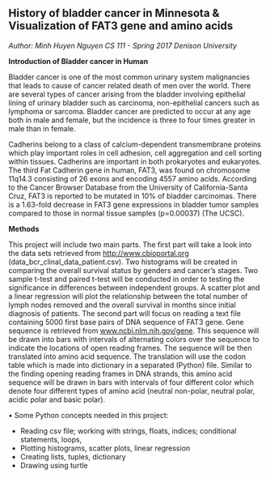 ## History of bladder cancer in Minnesota & Visualization of FAT3 gene and amino acids

*Author: Minh Huyen Nguyen*
*CS 111 - Spring 2017* 
*Denison University*

**Introduction of Bladder cancer in Human**

Bladder cancer is one of the most common urinary system malignancies that leads to cause of cancer related death of men over the world. There are several types of cancer arising from the bladder involving epithelial lining of urinary bladder such as carcinoma, non-epithelial cancers such as lymphoma or sarcoma. Bladder cancer are predicted to occur at any age both in male and female, but the incidence is three to four times greater in male than in female.

Cadherins belong to a class of calcium-dependent transmembrane proteins which play important roles in cell adhesion, cell aggregation and cell sorting within tissues. Cadherins are important in both prokaryotes and eukaryotes. The third Fat Cadherin gene in human, FAT3, was found on chromosome 11q14.3 consisting of 26 exons and encoding 4557 amino acids. According to the Cancer Browser Database from the University of California-Santa Cruz, FAT3 is reported to be mutated in 10% of bladder carcinomas. There is a 1.63-fold decrease in FAT3 gene expressions in bladder tumor samples compared to those in normal tissue samples (p=0.00037) (The UCSC). 

**Methods**

This project will include two main parts. The first part will take a look into the data sets retrieved from http://www.cbioportal.org (data_bcr_clinal_data_patient.csv). Two histograms will be created in comparing the overall survival status by genders and cancer’s stages. Two sample t-test and paired t-test will be conducted in order to testing the significance in differences between independent groups. A scatter plot and a linear regression will plot the relationship between the total number of lymph nodes removed and the overall survival in months since initial diagnosis of patients. The second part will focus on reading a text file containing 5000 first base pairs of DNA sequence of FAT3 gene. Gene sequence is retrieved from www.ncbi.nlm.nih.gov/gene. This sequence will be drawn into bars with intervals of alternating colors over the sequence to indicate the locations of open reading frames. The sequence will be then translated into amino acid sequence. The translation will use the codon table which is made into dictionary in a separated (Python) file. Similar to the finding opening reading frames in DNA strands, this amino acid sequence will be drawn in bars with intervals of four different color which denote four different types of amino acid (neutral non-polar, neutral polar, acidic polar and basic polar).

•	Some Python concepts needed in this project:
-	Reading csv file; working with strings, floats, indices; conditional statements, loops, 
-	Plotting histograms, scatter plots, linear regression
-	Creating lists, tuples, dictionary
-	Drawing using turtle 
